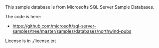 This sample database is from Microsofts SQL Server Sample Databases.

The code is here:
- https://github.com/microsoft/sql-server-samples/tree/master/samples/databases/northwind-pubs

License is in ./license.txt